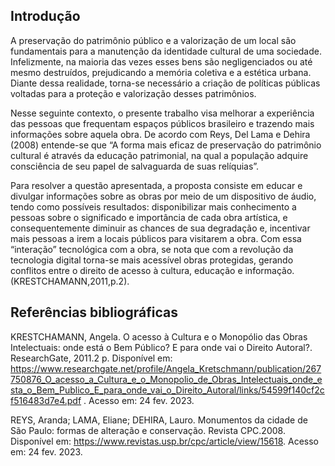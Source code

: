 ## Introdução

A preservação do patrimônio público e a valorização de um local são fundamentais para a manutenção da identidade cultural de uma sociedade. Infelizmente, na maioria das vezes esses bens são negligenciados ou até mesmo destruídos, prejudicando a memória coletiva e a estética urbana. Diante dessa realidade, torna-se necessário a criação de políticas públicas voltadas para a proteção e valorização desses patrimônios.<br>

Nesse seguinte contexto, o presente trabalho visa melhorar a experiência das pessoas que frequentam espaços públicos brasileiro e trazendo mais informações sobre aquela obra. De acordo com Reys, Del Lama e Dehira (2008) entende-se que “A forma mais eficaz de preservação do patrimônio cultural é através da educação patrimonial, na qual a população adquire consciência de seu papel de salvaguarda de suas relíquias”.<br>

Para resolver a questão apresentada, a proposta consiste em educar e divulgar informações sobre as obras por meio de um dispositivo de áudio, tendo como possíveis resultados: disponibilizar mais conhecimento a pessoas sobre o significado e importância de cada obra artística, e consequentemente diminuir as chances de sua degradação e, incentivar mais pessoas a irem a locais públicos para visitarem a obra. Com essa “interação” tecnológica com a obra, se nota que com a revolução da tecnologia digital torna-se mais acessível obras protegidas, gerando conflitos entre o direito de acesso à cultura, educação e informação.(KRESTCHAMANN,2011,p.2).

## Referências bibliográficas

KRESTCHAMANN, Angela. O acesso à Cultura e o Monopólio das Obras Intelectuais: onde está o Bem Público? E para onde vai o Direito Autoral?. ResearchGate, 2011.2 p. Disponível em: https://www.researchgate.net/profile/Angela_Kretschmann/publication/267750876_O_acesso_a_Cultura_e_o_Monopolio_de_Obras_Intelectuais_onde_esta_o_Bem_Publico_E_para_onde_vai_o_Direito_Autoral/links/54599f140cf2cf516483d7e4.pdf . Acesso em: 24 fev. 2023.<br>

REYS, Aranda; LAMA, Eliane; DEHIRA, Lauro. Monumentos da cidade de São Paulo: formas de alteração e conservação. Revista CPC.2008. Disponível em: https://www.revistas.usp.br/cpc/article/view/15618. Acesso em: 24 fev. 2023.
